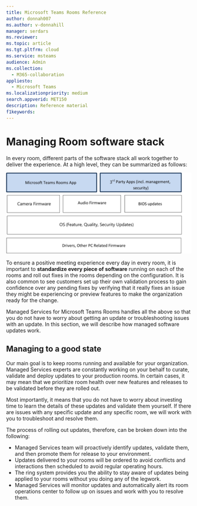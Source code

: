 ```yaml
---
title: Microsoft Teams Rooms Reference
author: donnah007
ms.author: v-donnahill
manager: serdars
ms.reviewer: 
ms.topic: article
ms.tgt.pltfrm: cloud
ms.service: msteams
audience: Admin
ms.collection: 
  - M365-collaboration
appliesto: 
  - Microsoft Teams
ms.localizationpriority: medium
search.appverid: MET150
description: Reference material
f1keywords: 
---
```

# Managing Room software stack  
In every room, different parts of the software stack all work together to deliver the experience. At a high level, they can be summarized as follows: 

![Screenshot of the summary of the software stack](../media/update-management-006.jpg)

To ensure a positive meeting experience every day in every room, it is important to **standardize every piece of software** running on each of the rooms and roll out fixes in the rooms depending on the configuration. It is also common to see customers set up their own validation process to gain confidence over any pending fixes by verifying that it really fixes an issue they might be experiencing or preview features to make the organization ready for the change.  

Managed Services for Microsoft Teams Rooms handles all the above so that you do not have to worry about getting an update or troubleshooting issues with an update. In this section, we will describe how managed software updates work.  

## Managing to a good state 
Our main goal is to keep rooms running and available for your organization. Managed Services experts are constantly working on your behalf to curate, validate and deploy updates to your production rooms. In certain cases, it may mean that we prioritize room health over new features and releases to be validated before they are rolled out.

Most importantly, it means that you do not have to worry about investing time to learn the details of these updates and validate them yourself. If there are issues with any specific update and any specific room, we will work with you to troubleshoot and resolve them.  

The process of rolling out updates, therefore, can be broken down into the following:

- Managed Services team will proactively identify updates, validate them, and then promote them for release to your environment.
- Updates delivered to your rooms will be ordered to avoid conflicts and interactions then scheduled to avoid regular operating hours.
- The ring system provides you the ability to stay aware of updates being applied to your rooms without you doing any of the legwork.
- Managed Services will monitor updates and automatically alert its room operations center to follow up on issues and work with you to resolve them.
